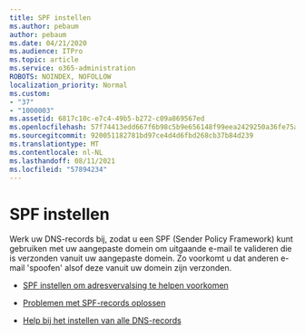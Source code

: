```yaml
---
title: SPF instellen
ms.author: pebaum
author: pebaum
ms.date: 04/21/2020
ms.audience: ITPro
ms.topic: article
ms.service: o365-administration
ROBOTS: NOINDEX, NOFOLLOW
localization_priority: Normal
ms.custom:
- "37"
- "1000003"
ms.assetid: 6817c10c-e7c4-49b5-b272-c09a869567ed
ms.openlocfilehash: 57f74413edd667f6b98c5b9e656148f99eea2429250a36fe75aa4980a368829d
ms.sourcegitcommit: 920051182781bd97ce4d4d6fbd268cb37b84d239
ms.translationtype: MT
ms.contentlocale: nl-NL
ms.lasthandoff: 08/11/2021
ms.locfileid: "57894234"
---
```

# <a name="set-up-spf"></a>SPF instellen

Werk uw DNS-records bij, zodat u een SPF (Sender Policy Framework) kunt gebruiken met uw aangepaste domein om uitgaande e-mail te valideren die is verzonden vanuit uw aangepaste domein. Zo voorkomt u dat anderen e-mail 'spoofen' alsof deze vanuit uw domein zijn verzonden.
  
- [SPF instellen om adresvervalsing te helpen voorkomen](https://docs.microsoft.com/microsoft-365/security/office-365-security/set-up-spf-in-office-365-to-help-prevent-spoofing)

- [Problemen met SPF-records oplossen](https://docs.microsoft.com/microsoft-365/security/office-365-security/how-office-365-uses-spf-to-prevent-spoofing#SPFTroubleshoot)

- [Help bij het instellen van alle DNS-records](https://docs.microsoft.com/microsoft-365/admin/get-help-with-domains/create-dns-records-at-any-dns-hosting-provider)
